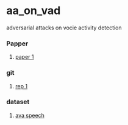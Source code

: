 # aa_on_vad
adversarial attacks on vocie activity detection


### Papper

1. [paper 1](https://arxiv.org/pdf/2103.03529v1)


### git

1. [rep 1](@NickWilkinson37/voxseg)

### dataset
1. [ava speech](https://research.google.com/ava/download.html#ava_speech_download)
   
